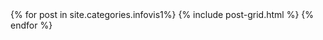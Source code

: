 
<div class="tiles">
{% for post in site.categories.infovis1%}
  {% include post-grid.html %}
{% endfor %}
</div>

